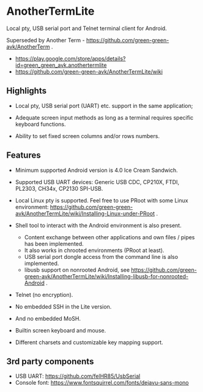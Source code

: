 # AnotherTermLite

Local pty, USB serial port and Telnet terminal client for Android.

Superseded by Another Term - https://github.com/green-green-avk/AnotherTerm .

* https://play.google.com/store/apps/details?id=green_green_avk.anothertermlite
* https://github.com/green-green-avk/AnotherTermLite/wiki


## Highlights

* Local pty, USB serial port (UART) etc. support in the same application;

* Adequate screen input methods as long as a terminal requires specific keyboard functions.

* Ability to set fixed screen columns and/or rows numbers.


## Features

* Minimum supported Android version is 4.0 Ice Cream Sandwich.

* Supported USB UART devices: Generic USB CDC, CP210X, FTDI, PL2303, CH34x, CP2130 SPI-USB.

* Local Linux pty is supported. Feel free to use PRoot with some Linux environment:
https://github.com/green-green-avk/AnotherTermLite/wiki/Installing-Linux-under-PRoot .

* Shell tool to interact with the Android environment is also present.
   - Content exchange between other applications and own files / pipes has been implemented.
   - It also works in chrooted environments (PRoot at least).
   - USB serial port dongle access from the command line is also implemented.
   - libusb support on nonrooted Android, see https://github.com/green-green-avk/AnotherTermLite/wiki/Installing-libusb-for-nonrooted-Android .

* Telnet (no encryption).

* No embedded SSH in the Lite version.

* And no embedded MoSH.

* Builtin screen keyboard and mouse.

* Different charsets and customizable key mapping support.


## 3rd party components

* USB UART: https://github.com/felHR85/UsbSerial
* Console font: https://www.fontsquirrel.com/fonts/dejavu-sans-mono
